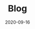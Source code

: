 ---
title: "Blog"
date: 2020-09-16
description : "Spine Nuances news connected to spine fusion."
draft: false
---